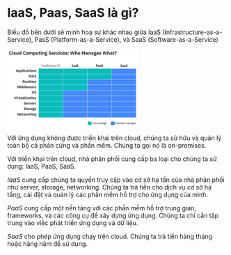 # IaaS, Paas, SaaS là gì?

Biểu đồ bên dưới sẽ minh hoạ sự khác nhau giữa IaaS (Infrastructure-as-a-Service), PasS (Platform-as-a-Service), và SaaS (Software-as-a-Service)

<img src="../images/s2-p1.png" width="300">

Với ứng dụng không được triển khai trên cloud, chúng ta sử hữu và quản lý toàn bộ cả phần cứng và phần mềm. Chúng ta gọi nó là on-premises.

Với triển khai trên cloud, nhà phân phối cung cấp ba loại cho chúng ta sử dụng: IaaS, PaaS, SaaS.

_IaaS_ cung cấp chúng ta quyền truy cập vào cơ sở hạ tần của nhà phân phối như server, storage, networking. Chúng ta trả tiền cho dịch vụ cơ sở hạ tầng, cài đặt và quản lý các phần mềm hỗ trợ cho ứng dụng của mình.

_PaaS_ cung cấp một nền tảng với các phần mềm hỗ trợ trung gian, frameworks, và các công cụ để xây dựng ứng dụng. Chúng ta chỉ cần tập trung vào việc phát triển ứng dụng và dữ liệu.

_SaaS_ cho phép ứng dụng chạy trên cloud. Chúng ta trả tiền hàng tháng hoặc hàng năm để sử dụng.
